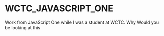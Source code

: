 # WCTC_JAVASCRIPT_ONE
Work from JavaScript One while I was a student at WCTC.
Why Would you be looking at this

